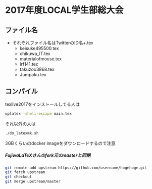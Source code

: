 # 2017年度LOCAL学生部総大会
## ファイル名
* それぞれファイル名はTwitterのID名+.tex
  * keisuke495500.tex
  * chikuwa_IT.tex
  * materialofmouse.tex
  * lrf141.tex
  * takuzoo3868.tex
  * Jumpaku.tex
## コンパイル
texlive2017をインストールしてる人は
``` bash
uplatex -shell-escape main.tex
```
それ以外の人は
``` bash
./do_latexmk.sh
```
3GBくらいのdocker imageをダウンロードするので注意


##### FujiwaLaTeXさんのfork元のmasterと同期
```bash
git remote add upstream https://github.com/username/hogehoge.git
git fetch upstream
git checkout
git merge upstream/master
```
